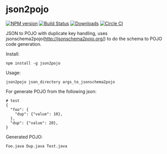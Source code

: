 # json2pojo

[![NPM version][npm-image]][npm-url]
[![Build Status][travis-image]][travis-url]
[![Downloads][downloads-image]][downloads-url]
[![Circle CI](https://circleci.com/gh/entertainyou/json2pojo.svg?style=svg)](https://circleci.com/gh/entertainyou/json2pojo)

JSON to POJO with duplicate key handling, uses jsonschema2pojo(http://jsonschema2pojo.org/) to do the schema to POJO code generation.

Install:

    npm install -g json2pojo

Usage:

    json2pojo json_directory args_to_jsonschema2pojo
    
For generate POJO from the following json:

    # test
    {
      "foo": {
        "dup": {"value": 10},
      },
      "dup": {"value": 20},
    }

Generated POJO:

    Foo.java Dup.java Test.java

[npm-image]: https://img.shields.io/npm/v/json2pojo.svg?style=flat-square
[npm-url]: https://www.npmjs.com/package/json2pojo
[travis-image]: https://travis-ci.org/entertainyou/json2pojo.png
[travis-url]: https://travis-ci.org/entertainyou/json2pojo
[downloads-image]: https://img.shields.io/npm/dm/json2pojo.svg?style=flat-square
[downloads-url]: https://www.npmjs.com/package/json2pojo
